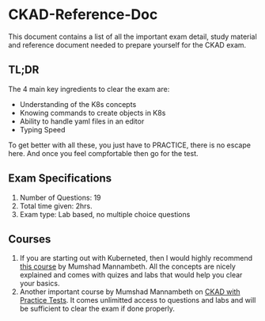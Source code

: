 # CKAD-Reference-Doc

This document contains a list of all the important exam detail, study material and reference document needed to prepare yourself for the CKAD exam.

## TL;DR
The 4 main key ingredients to clear the exam are:
- Understanding of the K8s concepts
- Knowing commands to create objects in K8s
- Ability to handle yaml files in an editor
- Typing Speed 

To get better with all these, you just have to PRACTICE, there is no escape here. And once you feel compfortable then go for the test.

## Exam Specifications
1. Number of Questions: 19
2. Total time given: 2hrs.
3. Exam type: Lab based, no multiple choice questions

## Courses
1. If you are starting out with Kuberneted, then I would highly recommend [this course](https://www.udemy.com/course/learn-kubernetes/) by Mumshad Mannambeth. All the concepts are nicely explained and comes with quizes and labs that would help you clear your basics.
2. Another important course by Mumshad Mannambeth on [CKAD with Practice Tests](https://www.udemy.com/course/certified-kubernetes-application-developer/). It comes unlimitted access to questions and labs and will be sufficient to clear the exam if done properly.


